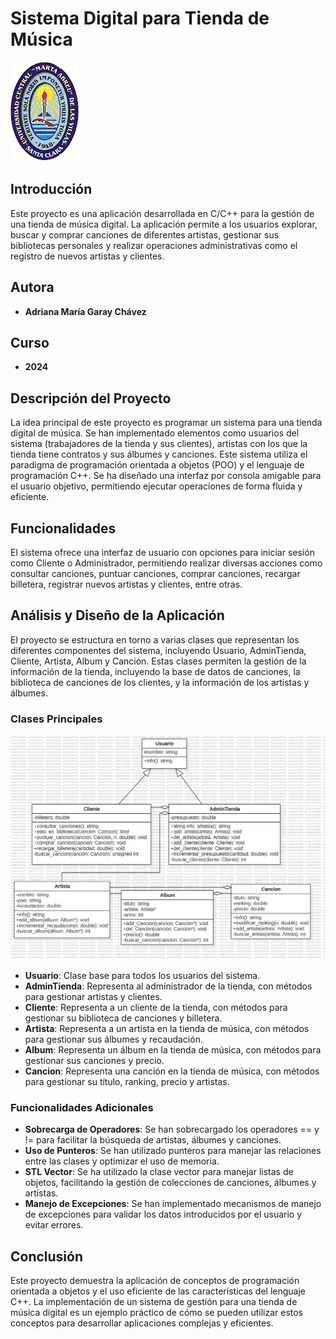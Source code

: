 # Sistema Digital para Tienda de Música

![Logo de la Universidad Central "Marta Abreu" de Las Villas](imgs-info/uclv-logo.png)

## Introducción

Este proyecto es una aplicación desarrollada en C/C++ para la gestión de una tienda de música digital. La aplicación permite a los usuarios explorar, buscar y comprar canciones de diferentes artistas, gestionar sus bibliotecas personales y realizar operaciones administrativas como el registro de nuevos artistas y clientes.

## Autora

- **Adriana María Garay Chávez**

## Curso

- **2024**

## Descripción del Proyecto

La idea principal de este proyecto es programar un sistema para una tienda digital de música. Se han implementado elementos como usuarios del sistema (trabajadores de la tienda y sus clientes), artistas con los que la tienda tiene contratos y sus álbumes y canciones. Este sistema utiliza el paradigma de programación orientada a objetos (POO) y el lenguaje de programación C++. Se ha diseñado una interfaz por consola amigable para el usuario objetivo, permitiendo ejecutar operaciones de forma fluida y eficiente.

## Funcionalidades

El sistema ofrece una interfaz de usuario con opciones para iniciar sesión como Cliente o Administrador, permitiendo realizar diversas acciones como consultar canciones, puntuar canciones, comprar canciones, recargar billetera, registrar nuevos artistas y clientes, entre otras.

## Análisis y Diseño de la Aplicación

El proyecto se estructura en torno a varias clases que representan los diferentes componentes del sistema, incluyendo Usuario, AdminTienda, Cliente, Artista, Album y Canción. Estas clases permiten la gestión de la información de la tienda, incluyendo la base de datos de canciones, la biblioteca de canciones de los clientes, y la información de los artistas y álbumes.

### Clases Principales

![Diagrama de clases del proyecto](imgs-info/diagrama.png)

- **Usuario**: Clase base para todos los usuarios del sistema.
- **AdminTienda**: Representa al administrador de la tienda, con métodos para gestionar artistas y clientes.
- **Cliente**: Representa a un cliente de la tienda, con métodos para gestionar su biblioteca de canciones y billetera.
- **Artista**: Representa a un artista en la tienda de música, con métodos para gestionar sus álbumes y recaudación.
- **Album**: Representa un álbum en la tienda de música, con métodos para gestionar sus canciones y precio.
- **Cancion**: Representa una canción en la tienda de música, con métodos para gestionar su título, ranking, precio y artistas.

### Funcionalidades Adicionales

- **Sobrecarga de Operadores**: Se han sobrecargado los operadores == y != para facilitar la búsqueda de artistas, álbumes y canciones.
- **Uso de Punteros**: Se han utilizado punteros para manejar las relaciones entre las clases y optimizar el uso de memoria.
- **STL Vector**: Se ha utilizado la clase vector para manejar listas de objetos, facilitando la gestión de colecciones de canciones, álbumes y artistas.
- **Manejo de Excepciones**: Se han implementado mecanismos de manejo de excepciones para validar los datos introducidos por el usuario y evitar errores.

## Conclusión

Este proyecto demuestra la aplicación de conceptos de programación orientada a objetos y el uso eficiente de las características del lenguaje C++. La implementación de un sistema de gestión para una tienda de música digital es un ejemplo práctico de cómo se pueden utilizar estos conceptos para desarrollar aplicaciones complejas y eficientes.
